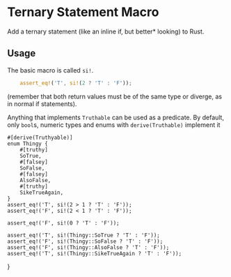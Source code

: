 # Ternary Statement Macro
Add a ternary statement (like an inline if, but better* looking) to Rust.

## Usage
The basic macro is called `si!`.
```rs
    assert_eq!('T', si!(2 ? 'T' : 'F'));
```
(remember that both return values must be of the same type or diverge, as in normal if statements).

Anything that implements `Truthable` can be used as a predicate. By default, only `bool`s, numeric types and enums with `derive(Truthable)` implement it

```
#[derive(Truthyable)]
enum Thingy {
    #[truthy]
    SoTrue,
    #[falsey]
    SoFalse,
    #[falsey]
    AlsoFalse,
    #[truthy]
    SikeTrueAgain,
}
assert_eq!('T', si!(2 > 1 ? 'T' : 'F'));
assert_eq!('F', si!(2 < 1 ? 'T' : 'F'));

assert_eq!('F', si!(0 ? 'T' : 'F'));

assert_eq!('T', si!(Thingy::SoTrue ? 'T' : 'F'));
assert_eq!('F', si!(Thingy::SoFalse ? 'T' : 'F'));
assert_eq!('F', si!(Thingy::AlsoFalse ? 'T' : 'F'));
assert_eq!('T', si!(Thingy::SikeTrueAgain ? 'T' : 'F'));
```
}
